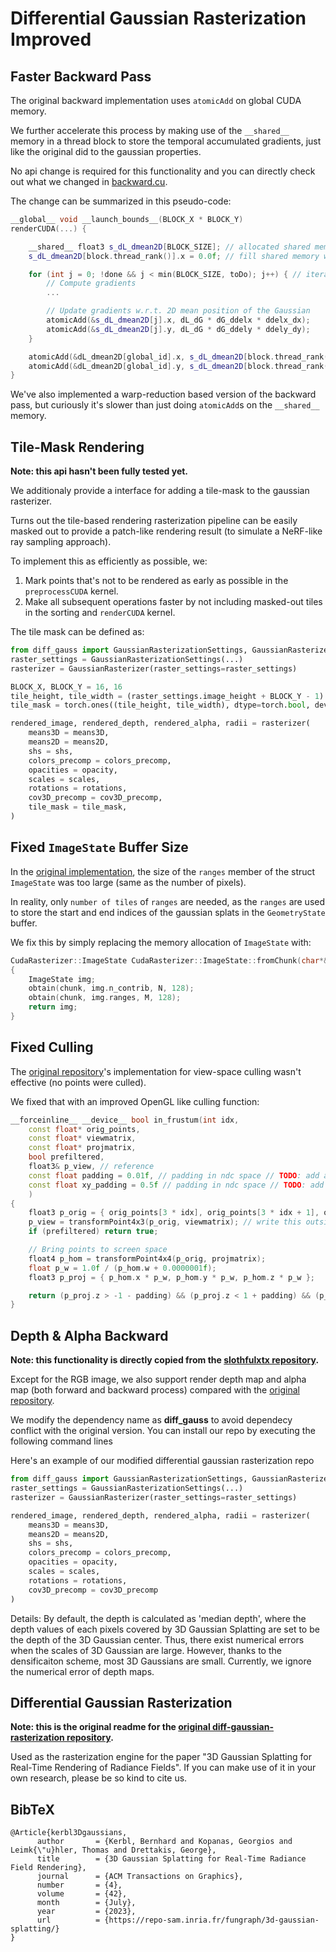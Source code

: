 # Differential Gaussian Rasterization Improved

## Faster Backward Pass

The original backward implementation uses `atomicAdd` on global CUDA memory.

We further accelerate this process by making use of the `__shared__` memory in a thread block to store the temporal accumulated gradients, just like the original did to the gaussian properties.

No api change is required for this functionality and you can directly check out what we changed in [backward.cu](cuda_rasterizer/backward.cu#417).

The change can be summarized in this pseudo-code:

```c++
__global__ void __launch_bounds__(BLOCK_X * BLOCK_Y)
renderCUDA(...) {

    __shared__ float3 s_dL_dmean2D[BLOCK_SIZE]; // allocated shared memory
    s_dL_dmean2D[block.thread_rank()].x = 0.0f; // fill shared memory with zeros

    for (int j = 0; !done && j < min(BLOCK_SIZE, toDo); j++) { // iterate over gaussian that has a influence on this pixel
        // Compute gradients
        ...

        // Update gradients w.r.t. 2D mean position of the Gaussian
        atomicAdd(&s_dL_dmean2D[j].x, dL_dG * dG_ddelx * ddelx_dx);
        atomicAdd(&s_dL_dmean2D[j].y, dL_dG * dG_ddely * ddely_dy);
    }

    atomicAdd(&dL_dmean2D[global_id].x, s_dL_dmean2D[block.thread_rank()].x);
    atomicAdd(&dL_dmean2D[global_id].y, s_dL_dmean2D[block.thread_rank()].y);
}
```

We've also implemented a warp-reduction based version of the backward pass, but curiously it's slower than just doing `atomicAdd`s on the `__shared__` memory.

## Tile-Mask Rendering

**Note: this api hasn't been fully tested yet.**

We additionaly provide a interface for adding a tile-mask to the gaussian rasterizer.

Turns out the tile-based rendering rasterization pipeline can be easily masked out to provide a patch-like rendering result (to simulate a NeRF-like ray sampling approach).

To implement this as efficiently as possible, we:

1. Mark points that's not to be rendered as early as possible in the `preprocessCUDA` kernel.
2. Make all subsequent operations faster by not including masked-out tiles in the sorting and `renderCUDA` kernel.

The tile mask can be defined as:

```python
from diff_gauss import GaussianRasterizationSettings, GaussianRasterizer
raster_settings = GaussianRasterizationSettings(...)
rasterizer = GaussianRasterizer(raster_settings=raster_settings)

BLOCK_X, BLOCK_Y = 16, 16
tile_height, tile_width = (raster_settings.image_height + BLOCK_Y - 1) // BLOCK_Y, (raster_settings.image_width + BLOCK_X - 1) // BLOCK_X
tile_mask = torch.ones((tile_height, tile_width), dtype=torch.bool, device='cuda')

rendered_image, rendered_depth, rendered_alpha, radii = rasterizer(
    means3D = means3D,
    means2D = means2D,
    shs = shs,
    colors_precomp = colors_precomp,
    opacities = opacity,
    scales = scales,
    rotations = rotations,
    cov3D_precomp = cov3D_precomp,
    tile_mask = tile_mask,
)
```

## Fixed `ImageState` Buffer Size

In the [original implementation](https://github.com/graphdeco-inria/diff-gaussian-rasterization), the size of the `ranges` member of the struct `ImageState` was too large (same as the number of pixels).

In reality, only `number of tiles` of `ranges` are needed, as the `ranges` are used to store the start and end indices of the gaussian splats in the `GeometryState` buffer.

We fix this by simply replacing the memory allocation of `ImageState` with:

```c++
CudaRasterizer::ImageState CudaRasterizer::ImageState::fromChunk(char*& chunk, size_t N, size_t M)
{
	ImageState img;
	obtain(chunk, img.n_contrib, N, 128);
	obtain(chunk, img.ranges, M, 128);
	return img;
}
```

## Fixed Culling

The [original repository](https://github.com/graphdeco-inria/diff-gaussian-rasterization)'s implementation for view-space culling wasn't effective (no points were culled).

We fixed that with an improved OpenGL like culling function:

```c++
__forceinline__ __device__ bool in_frustum(int idx,
	const float* orig_points,
	const float* viewmatrix,
	const float* projmatrix,
	bool prefiltered,
	float3& p_view, // reference
	const float padding = 0.01f, // padding in ndc space // TODO: add api for changing this
	const float xy_padding = 0.5f // padding in ndc space // TODO: add api for changing this
	)
{
	float3 p_orig = { orig_points[3 * idx], orig_points[3 * idx + 1], orig_points[3 * idx + 2] };
	p_view = transformPoint4x3(p_orig, viewmatrix); // write this outside
	if (prefiltered) return true;

	// Bring points to screen space
	float4 p_hom = transformPoint4x4(p_orig, projmatrix);
	float p_w = 1.0f / (p_hom.w + 0.0000001f);
	float3 p_proj = { p_hom.x * p_w, p_hom.y * p_w, p_hom.z * p_w };

	return (p_proj.z > -1 - padding) && (p_proj.z < 1 + padding) && (p_proj.x > -1 - xy_padding) && (p_proj.x < 1. + xy_padding) && (p_proj.y > -1 - xy_padding) && (p_proj.y < 1. + xy_padding);
}
```

## Depth & Alpha Backward

**Note: this functionality is directly copied from the [slothfulxtx repository](https://github.com/slothfulxtx/diff-gaussian-rasterization).**

Except for the RGB image, we also support render depth map and alpha map (both forward and backward process) compared with the [original repository](https://github.com/graphdeco-inria/diff-gaussian-rasterization).

We modify the dependency name as **diff_gauss** to avoid dependecy conflict with the original version. You can install our repo by executing the following command lines

Here's an example of our modified differential gaussian rasterization repo
```python
from diff_gauss import GaussianRasterizationSettings, GaussianRasterizer
raster_settings = GaussianRasterizationSettings(...)
rasterizer = GaussianRasterizer(raster_settings=raster_settings)

rendered_image, rendered_depth, rendered_alpha, radii = rasterizer(
    means3D = means3D,
    means2D = means2D,
    shs = shs,
    colors_precomp = colors_precomp,
    opacities = opacity,
    scales = scales,
    rotations = rotations,
    cov3D_precomp = cov3D_precomp
)
```

Details: By default, the depth is calculated as 'median depth', where the depth values of each pixels covered by 3D Gaussian Splatting are set to be the depth of the 3D Gaussian center. Thus, there exist numerical errors when the scales of 3D Gaussian are large. However, thanks to the densificaiton scheme, most 3D Gaussians are small. Currently, we ignore the numerical error of depth maps. 

## Differential Gaussian Rasterization

**Note: this is the original readme for the [original diff-gaussian-rasterization repository](https://github.com/graphdeco-inria/diff-gaussian-rasterization).**

Used as the rasterization engine for the paper "3D Gaussian Splatting for Real-Time Rendering of Radiance Fields". If you can make use of it in your own research, please be so kind to cite us.

<section class="section" id="BibTeX">
  <div class="container is-max-desktop content">
    <h2 class="title">BibTeX</h2>
    <pre><code>@Article{kerbl3Dgaussians,
      author       = {Kerbl, Bernhard and Kopanas, Georgios and Leimk{\"u}hler, Thomas and Drettakis, George},
      title        = {3D Gaussian Splatting for Real-Time Radiance Field Rendering},
      journal      = {ACM Transactions on Graphics},
      number       = {4},
      volume       = {42},
      month        = {July},
      year         = {2023},
      url          = {https://repo-sam.inria.fr/fungraph/3d-gaussian-splatting/}
}</code></pre>
  </div>
</section>
